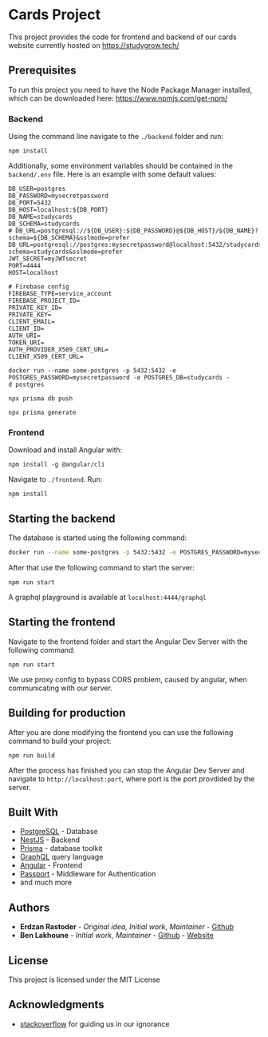 # Cards Project

This project provides the code for frontend and backend of our cards website currently hosted on <https://studygrow.tech/>

## Prerequisites

To run this project you need to have the Node Package Manager installed, which can be downloaded here: <https://www.npmjs.com/get-npm/>

### Backend

Using the command line navigate to the `./backend` folder and run:

```shell
npm install
```

Additionally, some environment variables should be contained in the `backend/.env` file. Here is an example with some default values:

```.env
DB_USER=postgres
DB_PASSWORD=mysecretpassword
DB_PORT=5432
DB_HOST=localhost:${DB_PORT}
DB_NAME=studycards
DB_SCHEMA=studycards
# DB_URL=postgresql://${DB_USER}:${DB_PASSWORD}@${DB_HOST}/${DB_NAME}?schema=${DB_SCHEMA}&sslmode=prefer
DB_URL=postgresql://postgres:mysecretpassword@localhost:5432/studycards?schema=studycards&sslmode=prefer
JWT_SECRET=myJWTsecret
PORT=4444
HOST=localhost

# Firebase config
FIREBASE_TYPE=service_account
FIREBASE_PROJECT_ID=
PRIVATE_KEY_ID=
PRIVATE_KEY=
CLIENT_EMAIL=
CLIENT_ID=
AUTH_URI=
TOKEN_URI=
AUTH_PROVIDER_X509_CERT_URL=
CLIENT_X509_CERT_URL=
```

```shell
docker run --name some-postgres -p 5432:5432 -e POSTGRES_PASSWORD=mysecretpassword -e POSTGRES_DB=studycards -d postgres 
```

```shell
npx prisma db push
```

```shell
npx prisma generate
```

### Frontend

Download and install Angular with:

```shell
npm install -g @angular/cli
```

Navigate to ``./frontend``. Run:

```shell
npm install
```

## Starting the backend

The database is started using the following command:

```bash
docker run --name some-postgres -p 5432:5432 -e POSTGRES_PASSWORD=mysecretpassword -e POSTGRES_DB=studycards -d postgres 
```

 After that use the following command to start the server:

```shell
npm run start
```

A graphql playground is available at `localhost:4444/graphql`

## Starting the frontend

Navigate to the frontend folder and start the Angular Dev Server with the following command:

```shell
npm run start
```

We use proxy config to bypass CORS problem, caused by angular, when communicating with our server.

## Building for production

After you are done modifying the frontend you can use the following command to build your project:

```shell
npm run build
```

After the process has finished you can stop the Angular Dev Server and navigate to `http://localhost:port`, where port is the port provdided by the server.

## Built With

- [PostgreSQL](https://www.postgresql.org/) - Database
- [NestJS](https://expressjs.com/) - Backend
- [Prisma](https://www.prisma.io/) - database toolkit
- [GraphQL](https://graphql.org/) query language
- [Angular](https://angular.io/) - Frontend
- [Passport](http://www.passportjs.org/) - Middleware for Authentication
- and much more

## Authors

- **Erdzan Rastoder** - _Original idea, Initial work_, _Maintainer_ - [Github](https://github.com/orgs/StudyGrow/people/erdzan12)
- **Ben Lakhoune** - _Initial work_, _Maintainer_ - [Github](https://github.com/lakhoune) - [Website](http://lakhoune.com)

## License

This project is licensed under the MIT License

## Acknowledgments

- [stackoverflow](https://stackoverflow.com/) for guiding us in our ignorance
